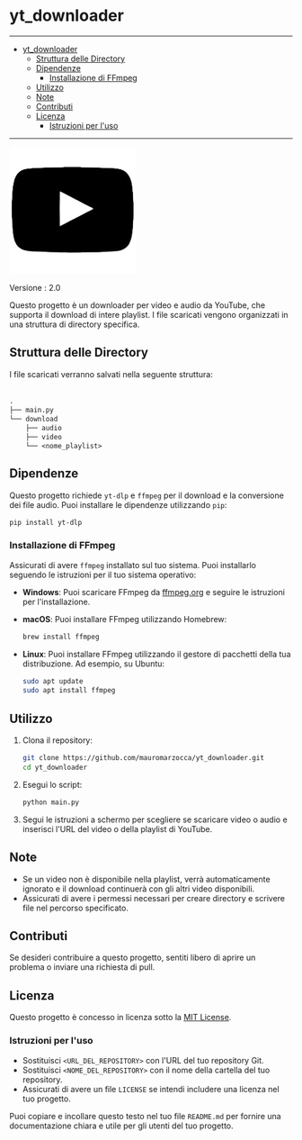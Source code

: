 # yt_downloader

---

- [yt\_downloader](#yt_downloader)
  - [Struttura delle Directory](#struttura-delle-directory)
  - [Dipendenze](#dipendenze)
    - [Installazione di FFmpeg](#installazione-di-ffmpeg)
  - [Utilizzo](#utilizzo)
  - [Note](#note)
  - [Contributi](#contributi)
  - [Licenza](#licenza)
    - [Istruzioni per l'uso](#istruzioni-per-luso)

---

![icon](icon.png)

Versione : 2.0

Questo progetto è un downloader per video e audio da YouTube, che supporta il download di intere playlist. I file scaricati vengono organizzati in una struttura di directory specifica.

## Struttura delle Directory

I file scaricati verranno salvati nella seguente struttura:

```

.
├── main.py
└── download
    ├── audio
    ├── video
    └── <nome_playlist>
```

## Dipendenze

Questo progetto richiede `yt-dlp` e `ffmpeg` per il download e la conversione dei file audio. Puoi installare le dipendenze utilizzando `pip`:

```bash
pip install yt-dlp
```

### Installazione di FFmpeg

Assicurati di avere `ffmpeg` installato sul tuo sistema. Puoi installarlo seguendo le istruzioni per il tuo sistema operativo:

- **Windows**: Puoi scaricare FFmpeg da [ffmpeg.org](https://ffmpeg.org/download.html) e seguire le istruzioni per l'installazione.
- **macOS**: Puoi installare FFmpeg utilizzando Homebrew:
  
  ```bash
  brew install ffmpeg
  ```

- **Linux**: Puoi installare FFmpeg utilizzando il gestore di pacchetti della tua distribuzione. Ad esempio, su Ubuntu:

  ```bash
  sudo apt update
  sudo apt install ffmpeg
  ```

## Utilizzo

1. Clona il repository:

   ```bash
   git clone https://github.com/mauromarzocca/yt_downloader.git
   cd yt_downloader
   ```

2. Esegui lo script:

   ```bash
   python main.py
   ```

3. Segui le istruzioni a schermo per scegliere se scaricare video o audio e inserisci l'URL del video o della playlist di YouTube.

## Note

- Se un video non è disponibile nella playlist, verrà automaticamente ignorato e il download continuerà con gli altri video disponibili.
- Assicurati di avere i permessi necessari per creare directory e scrivere file nel percorso specificato.

## Contributi

Se desideri contribuire a questo progetto, sentiti libero di aprire un problema o inviare una richiesta di pull.

## Licenza

Questo progetto è concesso in licenza sotto la [MIT License](LICENSE).

### Istruzioni per l'uso

- Sostituisci `<URL_DEL_REPOSITORY>` con l'URL del tuo repository Git.
- Sostituisci `<NOME_DEL_REPOSITORY>` con il nome della cartella del tuo repository.
- Assicurati di avere un file `LICENSE` se intendi includere una licenza nel tuo progetto.

Puoi copiare e incollare questo testo nel tuo file `README.md` per fornire una documentazione chiara e utile per gli utenti del tuo progetto.
